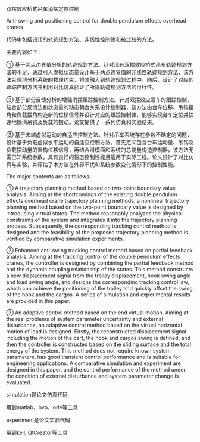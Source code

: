 双摆效应桥式吊车消摆定位控制

Anti-swing and positioning control for double pendulum effects overhead cranes

代码中包括设计的轨迹规划方法、非线性控制律和被比较的方法。



主要内容如下：

①  基于两点边界值分析的轨迹规划方法。针对现有双摆效应桥式吊车轨迹规划方法的不足，通过引入虚拟状态量设计基于两点边界值的非线性轨迹规划方法，该方法合理地分析系统的物理约束，将其融入到轨迹规划过程中。随后，设计了对应的跟踪控制方法并利用对比仿真验证了所提轨迹规划方法的可行性。

②  基于部分反馈分析的增强消摆跟踪控制方法。针对双摆效应吊车的跟踪控制，结合部分反馈法和状态量的动态耦合关系设计控制器，该方法由台车位移、吊钩摆角和负载摆角构造新的位移信号并设计对应的跟踪控制律，能够实现台车定位并快速地抵消吊钩及负载的摆动。论文提供了一系列仿真和实验结果。

③  基于末端虚拟运动的自适应控制方法。针对吊车系统存在参数不确定的问题，设计基于负载虚拟水平运动的自适应控制方法。首先定义包含台车运动量、吊钩及负载摆动量的重构位移信号，再结合滑模面和系统的总能量构造控制器，该方法无需已知系统参数，具有良好的暂态控制性能且适用于实际工程。论文设计了对比仿真与实验，并评估了本方法在外界干扰和系统参数变化情形下的控制性能。

The major contents are as follows:

① A trajectory planning method based on two-point boundary value analysis. Aiming at the shortcomings of the existing double pendulum effects overhead crane trajectory planning methods, a nonlinear trajectory planning method based on the two-point boundary value is designed by introducing virtual states. The method reasonably analyzes the physical constraints of the system and integrates it into the trajectory planning process. Subsequently, the corresponding tracking control method is designed and the feasibility of the proposed trajectory planning method is verified by comparative simulation experiments. 

②  Enhanced anti-swing tracking control method based on partial feedback analysis. Aiming at the tracking control of the double pendulum effects cranes, the controller is designed by combining the partial feedback method and the dynamic coupling relationship of the states. This method constructs a new displacement signal from the trolley displacement, hook swing angle and load swing angle, and designs the corresponding tracking control law, which can achieve the positioning of the trolley and quickly offset the swing of the hook and the cargos. A series of simulation and experimental results are provided in this paper.

③ An adaptive control method based on the end virtual motion. Aiming at the real problems of system parameter uncertainty and external disturbance, an adaptive control method based on the virtual horizontal motion of load is designed. Firstly, the reconstructed displacement signal including the motion of the cart, the hook and cargos swing is defined, and then the controller is constructed based on the sliding surface and the total energy of the system. This method does not require known system parameters, has good transient control performance and is suitable for engineering applications. A comparative simulation and experiment are designed in this paper, and the control performance of the method under the condition of external disturbance and system parameter change is evaluated.



simulation是论文仿真代码

用到matlab，bvp，ode等工具



experiment是论文实验代码

用到keil, QtCreator等工具